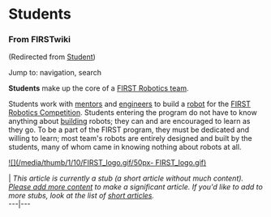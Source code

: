 # Students

### From FIRSTwiki

(Redirected from [Student](/index.php?title=Student&redirect=no "Student" ))

Jump to: navigation, search

**Students** make up the core of a [FIRST Robotics team](/index.php/FIRST_Robotics_team "FIRST Robotics team" ). 

Students work with [mentors](/index.php/Mentors "Mentors" ) and
[engineers](/index.php/Engineers "Engineers" ) to build a
[robot](/index.php/Robot "Robot" ) for the [FIRST Robotics
Competition](/index.php/FIRST "FIRST" ). Students entering the program do not
have to know anything about [building](/index.php/Fabrication "Fabrication" )
robots; they can and are encouraged to learn as they go. To be a part of the
FIRST program, they must be dedicated and willing to learn; most team's robots
are entirely designed and built by the students, many of whom came in knowing
nothing about robots at all.

[![](/media/thumb/1/10/FIRST_logo.gif/50px-
FIRST_logo.gif)](/index.php/Image:FIRST_logo.gif "" )

|  _This article is currently a stub (a short article without much content).
[Please add more
content](http://www.firstwiki.net/index.php?title=Students&action=edit
"http://www.firstwiki.net/index.php?title=Students&action=edit" ) to make a
significant article. If you'd like to add to more stubs, look at the list of
[short articles](/index.php/Special:Shortpages "Special:Shortpages" )._  
---|---  
  
